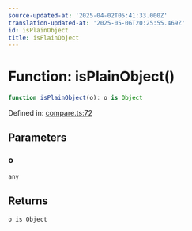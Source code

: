 ```yaml
---
source-updated-at: '2025-04-02T05:41:33.000Z'
translation-updated-at: '2025-05-06T20:25:55.469Z'
id: isPlainObject
title: isPlainObject
---
```


<!-- DO NOT EDIT: this page is autogenerated from the type comments -->

# Function: isPlainObject()

```ts
function isPlainObject(o): o is Object
```

Defined in: [compare.ts:72](https://github.com/TanStack/pacer/blob/main/packages/pacer/src/compare.ts#L72)

## Parameters

### o

`any`

## Returns

`o is Object`
